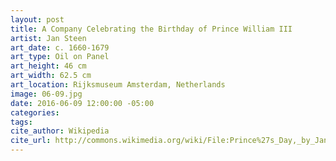 ```yaml
---
layout: post
title: A Company Celebrating the Birthday of Prince William III
artist: Jan Steen
art_date: c. 1660-1679
art_type: Oil on Panel
art_height: 46 cm
art_width: 62.5 cm
art_location: Rijksmuseum Amsterdam, Netherlands
image: 06-09.jpg
date: 2016-06-09 12:00:00 -05:00
categories:
tags:
cite_author: Wikipedia
cite_url: http://commons.wikimedia.org/wiki/File:Prince%27s_Day,_by_Jan_Steen.jpg
---
```

